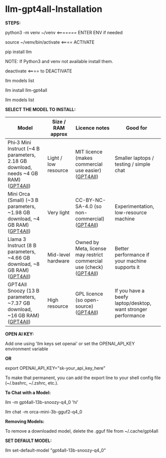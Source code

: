 # llm-gpt4all-Installation


**STEPS:**

python3 -m venv ~/venv   <======= ENTER ENV if needed

source ~/venv/bin/activate   <==== ACTIVATE

pip install llm

NOTE: If Python3 and venv not available install them.


deactivate  <==== to DEACTIVATE


llm models list

llm install llm-gpt4all

llm models list



**SELECT THE MODEL TO INSTALL:**



| Model                                                                                   | Size / RAM approx    | Licence notes                                                             | Good for                                                      |
| --------------------------------------------------------------------------------------- | -------------------- | ------------------------------------------------------------------------- | ------------------------------------------------------------- |
| Phi‑3 Mini Instruct (~4 B parameters, 2.18 GB download, needs ~4 GB RAM) ([GPT4All][1]) | Light / low resource | MIT licence (makes commercial use easier) ([GPT4All][1])                  | Smaller laptops / testing / simple chat                       |
| Mini Orca (Small) (~3 B parameters, ~1.98 GB download, ~4 GB RAM) ([GPT4All][1])        | Very light           | CC-BY-NC-SA-4.0 (so non-commercial) ([GPT4All][1])                        | Experimentation, low-resource machine                         |
| Llama 3 Instruct (8 B parameters, ~4.66 GB download, ~8 GB RAM) ([GPT4All][1])          | Mid-level hardware   | Owned by Meta, license may restrict commercial use (check) ([GPT4All][1]) | Better performance if your machine supports it                |
| GPT4All Snoozy (13 B parameters, ~7.37 GB download, ~16 GB RAM) ([GPT4All][1])          | High resource        | GPL licence (so open-source) ([GPT4All][1])                               | If you have a beefy laptop/desktop, want stronger performance |

[1]: https://docs.gpt4all.io/gpt4all_desktop/models.html?utm_source=chatgpt.com "Download Models - GPT4All Documentation"


**OPEN AI KEY:**

Add one using 'llm keys set openai' or set the OPENAI_API_KEY environment variable

**OR**

export OPENAI_API_KEY="sk-your_api_key_here"

To make that permanent, you can add the export line to your shell config file (~/.bashrc, ~/.zshrc, etc.).




**To Chat with a Model:**

llm -m gpt4all-13b-snoozy-q4_0 'hi'

llm chat -m orca-mini-3b-gguf2-q4_0


**Removing Models:**

To remove a downloaded model, delete the .gguf file from ~/.cache/gpt4all

**SET DEFAULT MODEL:**

llm set-default-model "gpt4all-13b-snoozy-q4_0"
